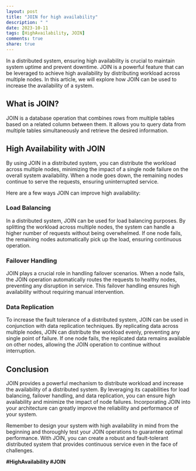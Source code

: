 ```yaml
---
layout: post
title: "JOIN for high availability"
description: " "
date: 2023-10-11
tags: [HighAvailability, JOIN]
comments: true
share: true
---
```


In a distributed system, ensuring high availability is crucial to maintain system uptime and prevent downtime. JOIN is a powerful feature that can be leveraged to achieve high availability by distributing workload across multiple nodes. In this article, we will explore how JOIN can be used to increase the availability of a system.

## What is JOIN?

JOIN is a database operation that combines rows from multiple tables based on a related column between them. It allows you to query data from multiple tables simultaneously and retrieve the desired information.

## High Availability with JOIN

By using JOIN in a distributed system, you can distribute the workload across multiple nodes, minimizing the impact of a single node failure on the overall system availability. When a node goes down, the remaining nodes continue to serve the requests, ensuring uninterrupted service.

Here are a few ways JOIN can improve high availability:

### Load Balancing

In a distributed system, JOIN can be used for load balancing purposes. By splitting the workload across multiple nodes, the system can handle a higher number of requests without being overwhelmed. If one node fails, the remaining nodes automatically pick up the load, ensuring continuous operation.

### Failover Handling

JOIN plays a crucial role in handling failover scenarios. When a node fails, the JOIN operation automatically routes the requests to healthy nodes, preventing any disruption in service. This failover handling ensures high availability without requiring manual intervention.

### Data Replication

To increase the fault tolerance of a distributed system, JOIN can be used in conjunction with data replication techniques. By replicating data across multiple nodes, JOIN can distribute the workload evenly, preventing any single point of failure. If one node fails, the replicated data remains available on other nodes, allowing the JOIN operation to continue without interruption.

## Conclusion

JOIN provides a powerful mechanism to distribute workload and increase the availability of a distributed system. By leveraging its capabilities for load balancing, failover handling, and data replication, you can ensure high availability and minimize the impact of node failures. Incorporating JOIN into your architecture can greatly improve the reliability and performance of your system.

Remember to design your system with high availability in mind from the beginning and thoroughly test your JOIN operations to guarantee optimal performance. With JOIN, you can create a robust and fault-tolerant distributed system that provides continuous service even in the face of challenges.

**#HighAvailability #JOIN**